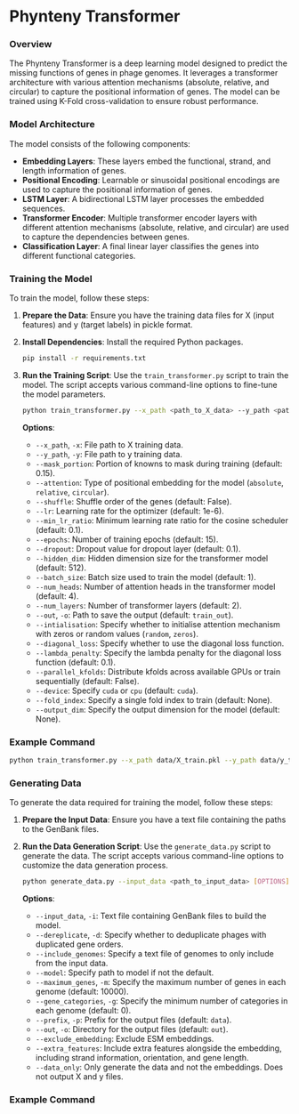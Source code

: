 # Phynteny Transformer

### Overview

The Phynteny Transformer is a deep learning model designed to predict the missing functions of genes in phage genomes. It leverages a transformer architecture with various attention mechanisms (absolute, relative, and circular) to capture the positional information of genes. The model can be trained using K-Fold cross-validation to ensure robust performance.

### Model Architecture

The model consists of the following components:
- **Embedding Layers**: These layers embed the functional, strand, and length information of genes.
- **Positional Encoding**: Learnable or sinusoidal positional encodings are used to capture the positional information of genes.
- **LSTM Layer**: A bidirectional LSTM layer processes the embedded sequences.
- **Transformer Encoder**: Multiple transformer encoder layers with different attention mechanisms (absolute, relative, and circular) are used to capture the dependencies between genes.
- **Classification Layer**: A final linear layer classifies the genes into different functional categories.

### Training the Model

To train the model, follow these steps:

1. **Prepare the Data**: Ensure you have the training data files for X (input features) and y (target labels) in pickle format.

2. **Install Dependencies**: Install the required Python packages.
    ```bash
    pip install -r requirements.txt
    ```

3. **Run the Training Script**: Use the `train_transformer.py` script to train the model. The script accepts various command-line options to fine-tune the model parameters.

    ```bash
    python train_transformer.py --x_path <path_to_X_data> --y_path <path_to_y_data> [OPTIONS]
    ```

    **Options**:
    - `--x_path`, `-x`: File path to X training data.
    - `--y_path`, `-y`: File path to y training data.
    - `--mask_portion`: Portion of knowns to mask during training (default: 0.15).
    - `--attention`: Type of positional embedding for the model (`absolute`, `relative`, `circular`).
    - `--shuffle`: Shuffle order of the genes (default: False).
    - `--lr`: Learning rate for the optimizer (default: 1e-6).
    - `--min_lr_ratio`: Minimum learning rate ratio for the cosine scheduler (default: 0.1).
    - `--epochs`: Number of training epochs (default: 15).
    - `--dropout`: Dropout value for dropout layer (default: 0.1).
    - `--hidden_dim`: Hidden dimension size for the transformer model (default: 512).
    - `--batch_size`: Batch size used to train the model (default: 1).
    - `--num_heads`: Number of attention heads in the transformer model (default: 4).
    - `--num_layers`: Number of transformer layers (default: 2).
    - `--out`, `-o`: Path to save the output (default: `train_out`).
    - `--intialisation`: Specify whether to initialise attention mechanism with zeros or random values (`random`, `zeros`).
    - `--diagonal_loss`: Specify whether to use the diagonal loss function.
    - `--lambda_penalty`: Specify the lambda penalty for the diagonal loss function (default: 0.1).
    - `--parallel_kfolds`: Distribute kfolds across available GPUs or train sequentially (default: False).
    - `--device`: Specify `cuda` or `cpu` (default: `cuda`).
    - `--fold_index`: Specify a single fold index to train (default: None).
    - `--output_dim`: Specify the output dimension for the model (default: None).

### Example Command

```bash
python train_transformer.py --x_path data/X_train.pkl --y_path data/y_train.pkl --attention circular --epochs 20 --batch_size 16 --num_heads 8 --hidden_dim 1024 --out results/
```

### Generating Data

To generate the data required for training the model, follow these steps:

1. **Prepare the Input Data**: Ensure you have a text file containing the paths to the GenBank files.

2. **Run the Data Generation Script**: Use the `generate_data.py` script to generate the data. The script accepts various command-line options to customize the data generation process.

    ```bash
    python generate_data.py --input_data <path_to_input_data> [OPTIONS]
    ```

    **Options**:
    - `--input_data`, `-i`: Text file containing GenBank files to build the model.
    - `--dereplicate`, `-d`: Specify whether to deduplicate phages with duplicated gene orders.
    - `--include_genomes`: Specify a text file of genomes to only include from the input data.
    - `--model`: Specify path to model if not the default.
    - `--maximum_genes`, `-m`: Specify the maximum number of genes in each genome (default: 10000).
    - `--gene_categories`, `-g`: Specify the minimum number of categories in each genome (default: 0).
    - `--prefix`, `-p`: Prefix for the output files (default: `data`).
    - `--out`, `-o`: Directory for the output files (default: `out`).
    - `--exclude_embedding`: Exclude ESM embeddings.
    - `--extra_features`: Include extra features alongside the embedding, including strand information, orientation, and gene length.
    - `--data_only`: Only generate the data and not the embeddings. Does not output X and y files.

### Example Command